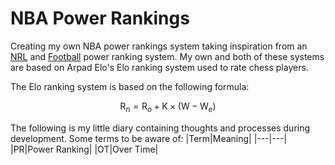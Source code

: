 # NBA Power Rankings

Creating my own NBA power rankings system taking inspiration from an [NRL](https://fanalytics.weebly.com/) and [Football](http://www.eloratings.net/) power ranking system. My own and both of these systems are based on Arpad Elo's Elo ranking system used to rate chess players.

The Elo ranking system is based on the following formula:

$$\text{R}_n = \text{R}_o + \text{K} \times (\text{W} - \text{W}_e)$$

The following is my little diary containing thoughts and processes during development. Some terms to be aware of:
|Term|Meaning|
|---|---|
|PR|Power Ranking|
|OT|Over Time|

